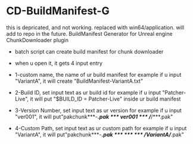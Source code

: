 # CD-BuildManifest-G
this is depricated, and not working.
replaced with win64/application.
will add to repo in the future.
BuildManifest Generator for Unreal engine ChunkDownloader plugin

* batch script can create build manifest for chunk downloader

* when u open it, it gets 4 input entry
*  1-custom name, the name of ur build manifest
      for example if u input "VariantA", it will create "BuildManifest-VariantA.txt"
*  2-Build ID, set input text as ur build id
      for example if u input "Patcher-Live", it will put "$BUILD_ID = Patcher-Live" inside ur build manifest
*  3-Version Number, set input text as ur version
      for example if u input "ver001", it will put"pakchunk***-***.pak		***		ver001	***	/***/***.pak"
*  4-Custom Path, set input text as ur custom path
      for example if u input "VariantA", it will put"pakchunk***-***.pak		***		***	***	/VariantA/***.pak"
